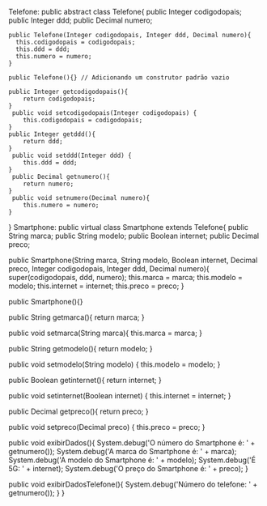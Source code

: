 Telefone:
public abstract class Telefone{
 public Integer codigodopais;
 public Integer ddd;
 public Decimal numero;

    public Telefone(Integer codigodopais, Integer ddd, Decimal numero){ 
      this.codigodopais = codigodopais;
      this.ddd = ddd;
      this.numero = numero;
    }

    public Telefone(){} // Adicionando um construtor padrão vazio

    public Integer getcodigodopais(){
        return codigodopais; 
    }
     public void setcodigodopais(Integer codigodopais) {
        this.codigodopais = codigodopais;
    }
    public Integer getddd(){
        return ddd; 
    }
     public void setddd(Integer ddd) {
        this.ddd = ddd;
    }
     public Decimal getnumero(){
        return numero; 
    }
     public void setnumero(Decimal numero){
        this.numero = numero;
    }

}
Smartphone:
public virtual class Smartphone extends Telefone{
  public String marca;
  public String modelo; 
  public Boolean internet;
  public Decimal preco;

  public Smartphone(String marca, String modelo, Boolean internet, Decimal preco, Integer codigodopais, Integer ddd, Decimal numero){ 
    super(codigodopais, ddd, numero);
    this.marca = marca;
    this.modelo = modelo;
    this.internet = internet;
    this.preco = preco;
  }

  public Smartphone(){}

  public String getmarca(){
    return marca; 
  }

  public void setmarca(String marca){
    this.marca = marca;
  }

  public String getmodelo(){
    return modelo; 
  }

  public void setmodelo(String modelo) {
    this.modelo = modelo;
  }

  public Boolean getinternet(){
    return internet; 
  }

  public void setinternet(Boolean internet) {
    this.internet = internet;
  }

  public Decimal getpreco(){
    return preco; 
  }

  public void setpreco(Decimal preco) {
    this.preco = preco;
  }

  public void exibirDados(){ 
    System.debug('O número do Smartphone é: ' + getnumero());
    System.debug('A marca do Smartphone é: ' + marca);
    System.debug('A modelo do Smartphone é: ' + modelo);
    System.debug('É 5G: ' + internet);
    System.debug('O preço do Smartphone é: ' + preco);
  }

  public void exibirDadosTelefone(){
    System.debug('Número do telefone: ' + getnumero());
  }
}
